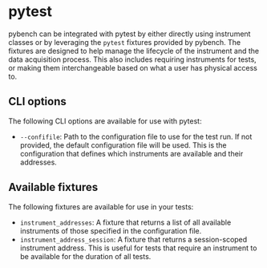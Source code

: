# pytest

pybench can be integrated with pytest by either directly using instrument classes or by leveraging the `pytest` fixtures provided by pybench. The fixtures are designed to help manage the lifecycle of the instrument and the data acquisition process. This also includes requiring instruments for tests, or making them interchangeable based on what a user has physical access to.

## CLI options

The following CLI options are available for use with pytest:

- `--confifile`: Path to the configuration file to use for the test run. If not provided, the default configuration file will be used. This is the configuration that defines which instruments are available and their addresses.

## Available fixtures

The following fixtures are available for use in your tests:

- `instrument_addresses`: A fixture that returns a list of all available instruments of those specified in the configuration file.
- `instrument_address_session`: A fixture that returns a session-scoped instrument address. This is useful for tests that require an instrument to be available for the duration of all tests.